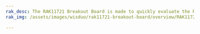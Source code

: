 ```yaml
---
rak_desc: The RAK11721 Breakout Board is made to quickly evaluate the RAK11720 stamp module. The XBee form factor board allows access to most GPIO's.
rak_img: /assets/images/wisduo/rak11721-breakout-board/overview/RAK11721-Breakout.png

---
```


<rk-redirect to="/Product-Categories/WisDuo/RAK117201-Breakout-Board/Overview/" />